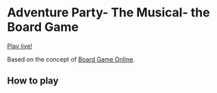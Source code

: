 # Adventure Party- The Musical- the Board Game

[Play live!](#adventure---the-musical---the-board-game)

Based on the concept of [Board Game Online](https://www.boardgame-online.com/).

## How to play
